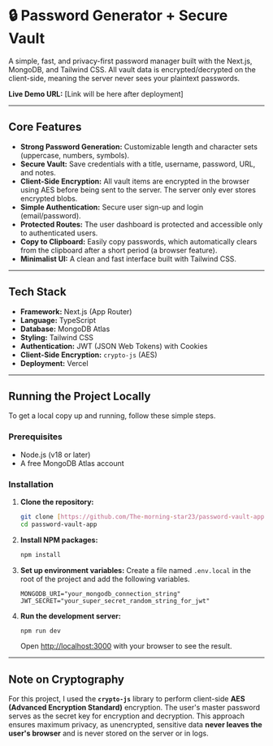 # 🔒 Password Generator + Secure Vault

A simple, fast, and privacy-first password manager built with the Next.js, MongoDB, and Tailwind CSS. All vault data is encrypted/decrypted on the client-side, meaning the server never sees your plaintext passwords.

**Live Demo URL:** [Link will be here after deployment]

---

## Core Features

- **Strong Password Generation:** Customizable length and character sets (uppercase, numbers, symbols).
- **Secure Vault:** Save credentials with a title, username, password, URL, and notes.
- **Client-Side Encryption:** All vault items are encrypted in the browser using AES before being sent to the server. The server only ever stores encrypted blobs.
- **Simple Authentication:** Secure user sign-up and login (email/password).
- **Protected Routes:** The user dashboard is protected and accessible only to authenticated users.
- **Copy to Clipboard:** Easily copy passwords, which automatically clears from the clipboard after a short period (a browser feature).
- **Minimalist UI:** A clean and fast interface built with Tailwind CSS.

---

## Tech Stack

- **Framework:** Next.js (App Router)
- **Language:** TypeScript
- **Database:** MongoDB Atlas
- **Styling:** Tailwind CSS
- **Authentication:** JWT (JSON Web Tokens) with Cookies
- **Client-Side Encryption:** `crypto-js` (AES)
- **Deployment:** Vercel

---

## Running the Project Locally

To get a local copy up and running, follow these simple steps.

### Prerequisites

- Node.js (v18 or later)
- A free MongoDB Atlas account

### Installation

1.  **Clone the repository:**
    ```sh
    git clone [https://github.com/The-morning-star23/password-vault-app.git](https://github.com/The-morning-star23/password-vault-app.git)
    cd password-vault-app
    ```

2.  **Install NPM packages:**
    ```sh
    npm install
    ```

3.  **Set up environment variables:**
    Create a file named `.env.local` in the root of the project and add the following variables.
    ```env
    MONGODB_URI="your_mongodb_connection_string"
    JWT_SECRET="your_super_secret_random_string_for_jwt"
    ```

4.  **Run the development server:**
    ```sh
    npm run dev
    ```
    Open [http://localhost:3000](http://localhost:3000) with your browser to see the result.

---

## Note on Cryptography

For this project, I used the **`crypto-js`** library to perform client-side **AES (Advanced Encryption Standard)** encryption. The user's master password serves as the secret key for encryption and decryption. This approach ensures maximum privacy, as unencrypted, sensitive data **never leaves the user's browser** and is never stored on the server or in logs.
